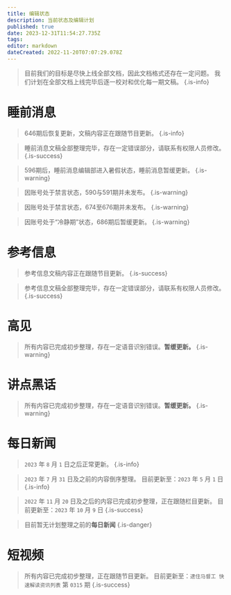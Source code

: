 ```yaml
---
title: 编辑状态
description: 当前状态及编辑计划
published: true
date: 2023-12-31T11:54:27.735Z
tags: 
editor: markdown
dateCreated: 2022-11-20T07:07:29.078Z
---
```


> 目前我们的目标是尽快上线全部文档，因此文档格式还存在一定问题。
> 我们计划在全部文档上线完毕后逐一校对和优化每一期文稿。
{.is-info}

# 睡前消息

> 646期后恢复更新，文稿内容正在跟随节目更新。
{.is-info}

> 睡前消息文稿全部整理完毕，存在一定错误部分，请联系有权限人员修改。
{.is-success}

> 596期后，睡前消息编辑部进入暑假状态，睡前消息暂缓更新。
{.is-warning}

> 因账号处于禁言状态，590与591期并未发布。
{.is-warning}

> 因账号处于禁言状态，674至676期并未发布。
{.is-warning}

> 因账号处于“冷静期”状态，686期后暂缓更新。
{.is-warning}

<!--

## 整理状态

整理状态详见[目录](/main.md)。
如果你正在参与[协作编辑](/editing.md)，只需点击缺失的内容（红色部分）即可创建对应页面。
-->

# 参考信息

> 参考信息文稿内容正在跟随节目更新。
{.is-success}

> 参考信息文稿全部整理完毕，存在一定错误部分，请联系有权限人员修改。
{.is-success}

# 高见

> 所有内容已完成初步整理，存在一定语音识别错误。**暂缓更新。**
{.is-warning}

# 讲点黑话

> 所有内容已完成初步整理，存在一定语音识别错误。**暂缓更新。**
{.is-warning}

# 每日新闻

> `2023` 年 `8` 月 `1` 日之后正常更新。
{.is-info}

> `2023` 年 `7` 月 `31` 日及之前的内容倒序整理。
> 目前更新至：`2023` 年 `5` 月 `1` 日
{.is-info}

> `2022` 年 `11` 月 `20` 日及之后的内容已完成初步整理，正在跟随栏目更新。
> 目前更新至：`2023` 年 `10` 月 `9` 日
{.is-success}

> 目前暂无计划整理之前的**每日新闻**
{.is-danger}

# 短视频

> 所有内容已完成初步整理，正在跟随节目更新。
> 目前更新至：`逮住马督工 快速解读资讯列表` 第 `0315` 期
{.is-success}

